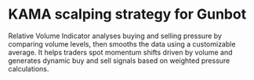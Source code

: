 # KAMA scalping strategy for Gunbot
Relative Volume Indicator analyses buying and selling pressure by comparing volume levels, then smooths the data using a customizable average. It helps traders spot momentum shifts driven by volume and generates dynamic buy and sell signals based on weighted pressure calculations.
